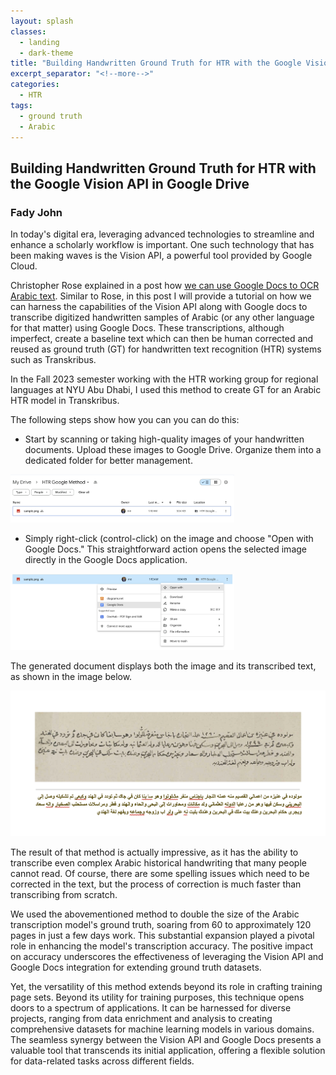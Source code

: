 ```yaml
---
layout: splash
classes:
  - landing
  - dark-theme
title: "Building Handwritten Ground Truth for HTR with the Google Vision API in Google Drive"
excerpt_separator: "<!--more-->"
categories:
  - HTR
tags:
  - ground truth
  - Arabic
---
```



## Building Handwritten Ground Truth for HTR with the Google Vision API in Google Drive 

### Fady John


In today's digital era, leveraging advanced technologies to streamline and enhance a scholarly workflow is important. One such technology that has been making waves is the Vision API, a powerful tool provided by Google Cloud. 

Christopher Rose explained in a post how [we can use Google Docs to OCR Arabic text](https://christophersrose.com/2020/05/05/how-to-use-google-docs-to-ocr-arabic-text/). Similar to Rose, in this post I will provide a tutorial on how we can harness the capabilities of the Vision API along with Google docs to transcribe digitized handwritten samples of Arabic (or any other language for that matter) using Google Docs. These transcriptions, although imperfect, create a baseline text which can then be human corrected and reused as ground truth (GT) for handwritten text recognition (HTR) systems such as Transkribus. 

In the Fall 2023 semester working with the HTR working group for regional languages at NYU Abu Dhabi, I used this method to create GT for an Arabic HTR model in Transkribus. 

The following steps show how you can you can do this:

- Start by scanning or taking high-quality images of your handwritten documents. Upload these images to Google Drive. Organize them into a dedicated folder for better management.

<img src="/assets/images/fadyblogstep1.png" style="zoom:35%;" />

- Simply right-click (control-click) on the image and choose "Open with Google Docs." This straightforward action opens the selected image directly in the Google Docs application.

<img src="/assets/images/fadyblogstep2.png" style="zoom:35%;" />

The generated document displays both the image and its transcribed text, as shown in the image below.

<img src="/assets/images/fadyblogstep3.png" style="zoom:50%;" />


The result of that method is actually impressive, as it has the ability to transcribe even complex Arabic historical handwriting that many people cannot read. Of course, there are some spelling issues which need to be corrected in the text, but the process of correction is much faster than transcribing from scratch. 

We used the abovementioned method to double the size of the Arabic transcription model's ground truth, soaring from 60 to approximately 120 pages in just a few days work. This substantial expansion played a pivotal role in enhancing the model's transcription accuracy. The positive impact on accuracy underscores the effectiveness of leveraging the Vision API and Google Docs integration for extending ground truth datasets.

Yet, the versatility of this method extends beyond its role in crafting training page sets. Beyond its utility for training purposes, this technique opens doors to a spectrum of applications. It can be harnessed for diverse projects, ranging from data enrichment and analysis to creating comprehensive datasets for machine learning models in various domains. The seamless synergy between the Vision API and Google Docs presents a valuable tool that transcends its initial application, offering a flexible solution for data-related tasks across different fields.

